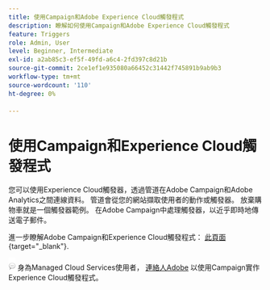 ```yaml
---
title: 使用Campaign和Adobe Experience Cloud觸發程式
description: 瞭解如何使用Campaign和Adobe Experience Cloud觸發程式
feature: Triggers
role: Admin, User
level: Beginner, Intermediate
exl-id: a2ab85c3-ef5f-49fd-a6c4-2fd397c8d21b
source-git-commit: 2ce1ef1e935080a66452c31442f745891b9ab9b3
workflow-type: tm+mt
source-wordcount: '110'
ht-degree: 0%

---
```


# 使用Campaign和Experience Cloud觸發程式

您可以使用Experience Cloud觸發器，透過管道在Adobe Campaign和Adobe Analytics之間連線資料。 管道會從您的網站擷取使用者的動作或觸發器。 放棄購物車就是一個觸發器範例。 在Adobe Campaign中處理觸發器，以近乎即時地傳送電子郵件。

進一步瞭解Adobe Campaign和Experience Cloud觸發程式： [此頁面](https://experienceleague.adobe.com/docs/campaign-classic/using/integrating-with-adobe-experience-cloud/experience-triggers/about-triggers.html){target="_blank"}.

![](../assets/do-not-localize/speech.png)   身為Managed Cloud Services使用者， [連絡人Adobe](../start/campaign-faq.md#support) 以使用Campaign實作Experience Cloud觸發程式。
